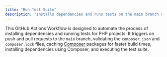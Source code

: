 ```yaml
---
title: "Run Test Suite"
description: "Installs dependencies and runs tests on the main branch using Composer."
---
```


This GitHub Actions Workflow is designed to automate the process of installing dependencies and running tests for PHP projects. It triggers on push and pull requests to the `main` branch, validating the `composer.json` and `composer.lock` files, caching [Composer](https://getcomposer.org/) packages for faster build times, installing dependencies using Composer, and executing the test suite.

